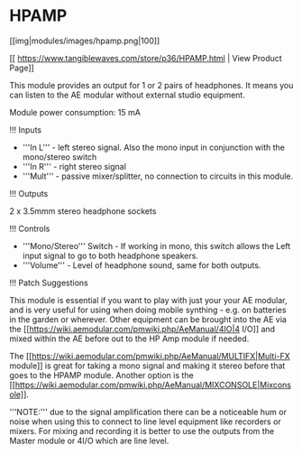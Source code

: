 # HPAMP
[[img|modules/images/hpamp.png|100]]

[[ https://www.tangiblewaves.com/store/p36/HPAMP.html | View Product Page]]

This module provides an output for 1 or 2 pairs of headphones. It means you can listen to the AE modular without external studio equipment.

Module power consumption: 15 mA

!!! Inputs

* '''In L'''  - left stereo signal. Also the mono input in conjunction with the mono/stereo switch
* '''In R''' - right stereo signal
* '''Mult'''  - passive mixer/splitter, no connection to circuits in this module.

!!! Outputs

2 x 3.5mmm stereo headphone sockets

!!! Controls

* '''Mono/Stereo''' Switch - If working in mono, this switch allows the Left input signal to go to both headphone speakers.
* '''Volume''' - Level of headphone sound, same for both outputs.

!!! Patch Suggestions

This module is essential if you want to play with just your your AE modular, and is very useful for using  when doing mobile synthing - e.g. on batteries  in the garden or wherever. Other equipment can be brought into the AE via the [[https://wiki.aemodular.com/pmwiki.php/AeManual/4IO|4 I/O]] and mixed within the AE before out to the HP Amp module if needed.

The [[https://wiki.aemodular.com/pmwiki.php/AeManual/MULTIFX|Multi-FX module]] is great for taking a mono signal and making it stereo before that goes to the HPAMP module. Another option is the [[https://wiki.aemodular.com/pmwiki.php/AeManual/MIXCONSOLE|Mixconsole]].

'''NOTE:''' due to the signal amplification there can be a noticeable hum or noise when using this to connect to line level equipment like recorders or mixers. For mixing and recording it is better to use the outputs from the Master module or 4I/O which are line level.

